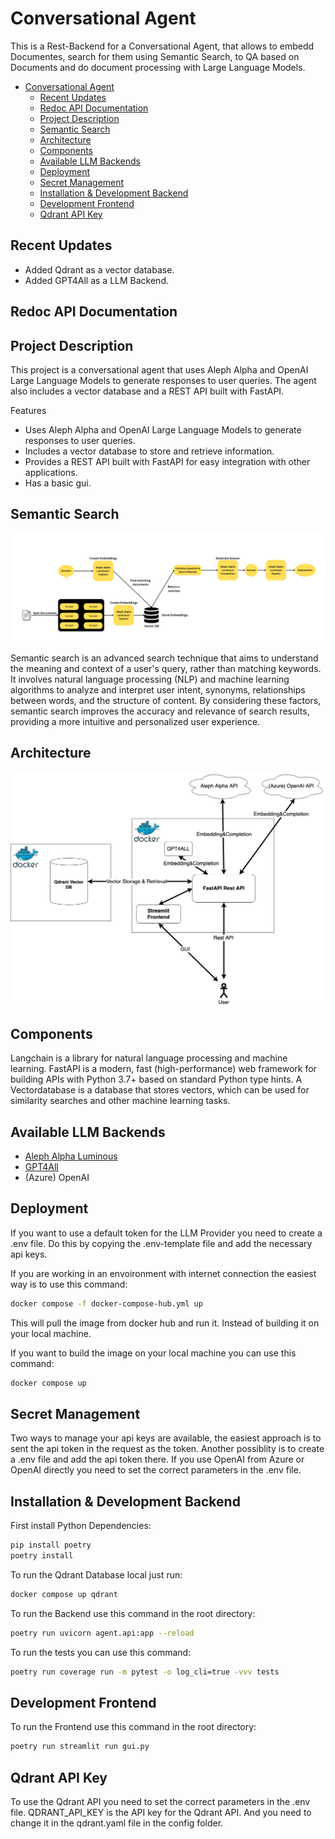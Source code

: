 # Conversational Agent
This is a Rest-Backend for a Conversational Agent, that allows to embedd Documentes, search for them using Semantic Search, to QA based on Documents and do document processing with Large Language Models.


- [Conversational Agent](#conversational-agent)
  - [Recent Updates](#recent-updates)
  - [Redoc API Documentation](#redoc-api-documentation)
  - [Project Description](#project-description)
  - [Semantic Search](#semantic-search)
  - [Architecture](#architecture)
  - [Components](#components)
  - [Available LLM Backends](#available-llm-backends)
  - [Deployment](#deployment)
  - [Secret Management](#secret-management)
  - [Installation \& Development Backend](#installation--development-backend)
  - [Development Frontend](#development-frontend)
  - [Qdrant API Key](#qdrant-api-key)


## Recent Updates
- Added Qdrant as a vector database.
- Added GPT4All as a LLM Backend.


## Redoc API Documentation
<!-- # TODO: -->



## Project Description
This project is a conversational agent that uses Aleph Alpha and OpenAI Large Language Models to generate responses to user queries. The agent also includes a vector database and a REST API built with FastAPI.

Features
- Uses Aleph Alpha and OpenAI Large Language Models to generate responses to user queries.
- Includes a vector database to store and retrieve information.
- Provides a REST API built with FastAPI for easy integration with other applications.
- Has a basic gui.

## Semantic Search
![Semantic Search Architecture](resources/search_flow.png)

Semantic search is an advanced search technique that aims to understand the meaning and context of a user's query, rather than matching keywords. It involves natural language processing (NLP) and machine learning algorithms to analyze and interpret user intent, synonyms, relationships between words, and the structure of content. By considering these factors, semantic search improves the accuracy and relevance of search results, providing a more intuitive and personalized user experience.

## Architecture
![Semantic Search Architecture](resources/architecture.png)

## Components

Langchain is a library for natural language processing and machine learning. FastAPI is a modern, fast (high-performance) web framework for building APIs with Python 3.7+ based on standard Python type hints. A Vectordatabase is a database that stores vectors, which can be used for similarity searches and other machine learning tasks.

## Available LLM Backends

- [Aleph Alpha Luminous](https://aleph-alpha.com/)
- [GPT4All](https://gpt4all.io/index.html)
- (Azure) OpenAI

## Deployment

If you want to use a default token for the LLM Provider you need to create a .env file. Do this by copying the .env-template file and add the necessary api keys.

If you are working in an envoironment with internet connection the easiest way is to use this command:

```bash
docker compose -f docker-compose-hub.yml up
```

This will pull the image from docker hub and run it. Instead of building it on your local machine.

If you want to build the image on your local machine you can use this command:

```bash
docker compose up
```

## Secret Management

Two ways to manage your api keys are available, the easiest approach is to sent the api token in the request as the token.
Another possiblity is to create a .env file and add the api token there.
If you use OpenAI from Azure or OpenAI directly you need to set the correct parameters in the .env file.


## Installation & Development Backend

First install Python Dependencies:

```bash
pip install poetry
poetry install
```

To run the Qdrant Database local just run:

```bash
docker compose up qdrant
```


To run the Backend use this command in the root directory:

```bash
poetry run uvicorn agent.api:app --reload
```

To run the tests you can use this command:

```bash
poetry run coverage run -m pytest -o log_cli=true -vvv tests
```

## Development Frontend

To run the Frontend use this command in the root directory:

```bash
poetry run streamlit run gui.py
```

## Qdrant API Key
To use the Qdrant API you need to set the correct parameters in the .env file.
QDRANT_API_KEY is the API key for the Qdrant API.
And you need to change it in the qdrant.yaml file in the config folder.



<!-- ## Star History

<a href="https://star-history.com/#mfmezger/conversational-agent-langchain&Date">
  <picture>
    <source media="(prefers-color-scheme: dark)" srcset="https://api.star-history.com/svg?repos=mfmezger/conversational-agent-langchain&type=Date&theme=dark" />
    <source media="(prefers-color-scheme: light)" srcset="https://api.star-history.com/svg?repos=mfmezger/conversational-agent-langchain&type=Date" />
    <img alt="Star History Chart" src="https://api.star-history.com/svg?repos=mfmezger/conversational-agent-langchain&type=Date" />
  </picture>
</a> -->
